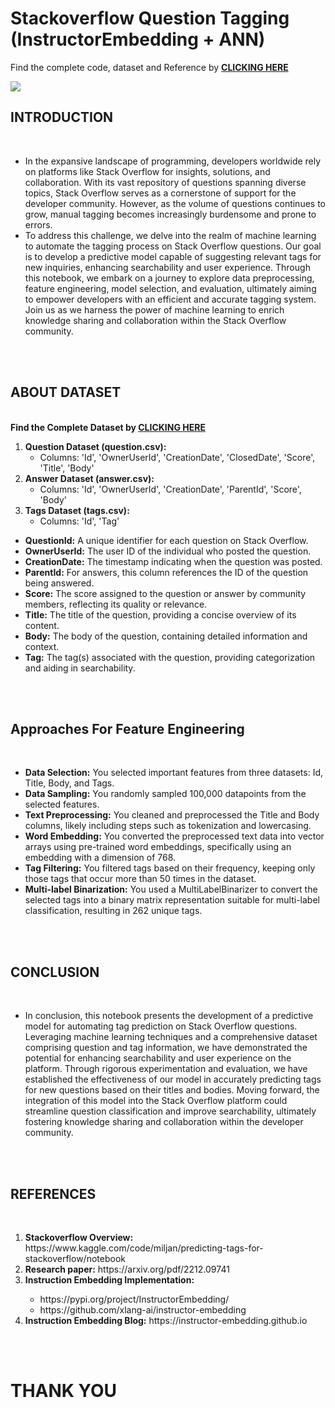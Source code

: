 # Stackoverflow Question Tagging (InstructorEmbedding + ANN)

Find the complete code, dataset and Reference by <b><a href="https://drive.google.com/drive/folders/19fKEdJLikmDe6p7nbcfMBzYsejW5tvJF?usp=sharing">CLICKING HERE</a></b>

<img src="https://www.codespot.org/assets/other/stack-overflow.jpg">
<br>
<h2><b>INTRODUCTION</b></h2>
<br>
<ul>
  <li>In the expansive landscape of programming, developers worldwide rely on platforms like Stack Overflow for insights, solutions, and collaboration. With its vast repository of questions spanning diverse topics, Stack Overflow serves as a cornerstone of support for the developer community. However, as the volume of questions continues to grow, manual tagging becomes increasingly burdensome and prone to errors.</li>

<li>To address this challenge, we delve into the realm of machine learning to automate the tagging process on Stack Overflow questions. Our goal is to develop a predictive model capable of suggesting relevant tags for new inquiries, enhancing searchability and user experience. Through this notebook, we embark on a journey to explore data preprocessing, feature engineering, model selection, and evaluation, ultimately aiming to empower developers with an efficient and accurate tagging system. Join us as we harness the power of machine learning to enrich knowledge sharing and collaboration within the Stack Overflow community.</li>
</ul>
<br>
<br>
<h2><b>ABOUT DATASET</b></h2>
<br>
<b>Find the Complete Dataset by <a href="https://drive.google.com/drive/folders/11oQrJST7SGNq9g2WeVl0pDJkZPcrl4jD?usp=sharing">CLICKING HERE</a></b>
<br>
<ol>
  <li><strong>Question Dataset (question.csv):</strong>
   <ul>
     <li>Columns: 'Id', 'OwnerUserId', 'CreationDate', 'ClosedDate', 'Score', 'Title', 'Body'</li>
   </ul>
</li>

<li><strong>Answer Dataset (answer.csv):</strong>
   <ul>
     <li>Columns: 'Id', 'OwnerUserId', 'CreationDate', 'ParentId', 'Score', 'Body'</li>
   </ul>
</li>

<li><strong>Tags Dataset (tags.csv):</strong>
   <ul>
     <li>Columns: 'Id', 'Tag'</li>
   </ul>
</li>
</ol>
<ul>
    <li><strong>QuestionId:</strong> A unique identifier for each question on Stack Overflow.</li>
    <li><strong>OwnerUserId:</strong> The user ID of the individual who posted the question.</li>
    <li><strong>CreationDate:</strong> The timestamp indicating when the question was posted.</li>
    <li><strong>ParentId:</strong> For answers, this column references the ID of the question being answered.</li>
    <li><strong>Score:</strong> The score assigned to the question or answer by community members, reflecting its quality or relevance.</li>
    <li><strong>Title:</strong> The title of the question, providing a concise overview of its content.</li>
    <li><strong>Body:</strong> The body of the question, containing detailed information and context.</li>
    <li><strong>Tag:</strong> The tag(s) associated with the question, providing categorization and aiding in searchability.</li>
  </ul>
<br>
<br>
<h2><b>Approaches For Feature Engineering</b></h2>
<br>
<ul>
    <li><strong>Data Selection:</strong> You selected important features from three datasets: Id, Title, Body, and Tags.</li>
    <li><strong>Data Sampling:</strong> You randomly sampled 100,000 datapoints from the selected features.</li>
    <li><strong>Text Preprocessing:</strong> You cleaned and preprocessed the Title and Body columns, likely including steps such as tokenization and lowercasing.</li>
    <li><strong>Word Embedding:</strong> You converted the preprocessed text data into vector arrays using pre-trained word embeddings, specifically using an embedding with a dimension of 768.</li>
    <li><strong>Tag Filtering:</strong> You filtered tags based on their frequency, keeping only those tags that occur more than 50 times in the dataset.</li>
    <li><strong>Multi-label Binarization:</strong> You used a MultiLabelBinarizer to convert the selected tags into a binary matrix representation suitable for multi-label classification, resulting in 262 unique tags.</li>
</ul>
<br>
<br>
<h2><b>CONCLUSION</b></h2>
<br>
<ul>
  <li>
    In conclusion, this notebook presents the development of a predictive model for automating tag prediction on Stack Overflow questions. Leveraging machine learning techniques and a comprehensive dataset comprising question and tag information, we have demonstrated the potential for enhancing searchability and user experience on the platform. Through rigorous experimentation and evaluation, we have established the effectiveness of our model in accurately predicting tags for new questions based on their titles and bodies. Moving forward, the integration of this model into the Stack Overflow platform could streamline question classification and improve searchability, ultimately fostering knowledge sharing and collaboration within the developer community.
  </li>
</ul>
<br>
<br>
<h2><b>REFERENCES</b></h2>
<br>
<ol>
    <li><b>Stackoverflow Overview:</b> https://www.kaggle.com/code/miljan/predicting-tags-for-stackoverflow/notebook</li>
    <li><b>Research paper:</b> https://arxiv.org/pdf/2212.09741</li>
    <li><b>Instruction Embedding Implementation:</b> </li>
        <ul>
          <li>https://pypi.org/project/InstructorEmbedding/</li>
          <li>https://github.com/xlang-ai/instructor-embedding</li>
        </ul>
  <li><b>Instruction Embedding Blog:</b> https://instructor-embedding.github.io</li>
</ol>
<br>
<br>
<h1><b>THANK YOU</b></h1>
